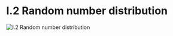 # I.2 Random number distribution

![I.2 Random number distribution](https://raw.githubusercontent.com/mark-gerarts/nature-of-code/master/screenshots/Example%20I.2:%20Random%20number%20distribution.gif)
